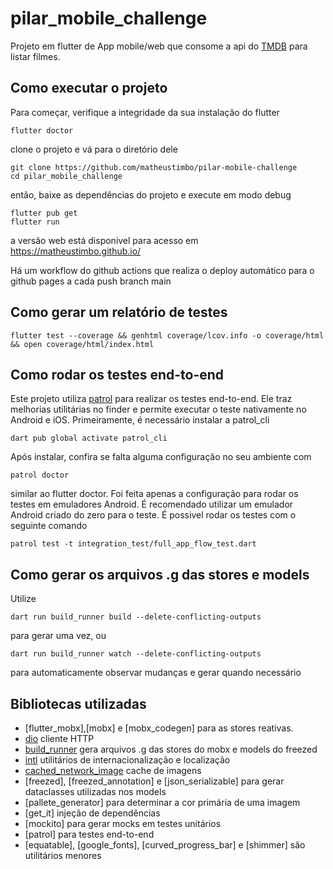 # pilar_mobile_challenge

Projeto em flutter de App mobile/web que consome a api do [TMDB](https://developers.themoviedb.org/3/getting-started/introduction) para listar filmes.

## Como executar o projeto

Para começar, verifique a integridade da sua instalação do flutter

    flutter doctor

clone o projeto e vá para o diretório dele

    git clone https://github.com/matheustimbo/pilar-mobile-challenge
    cd pilar_mobile_challenge

então, baixe as dependências do projeto e execute em modo debug

    flutter pub get
    flutter run

a versão web está disponivel para acesso em https://matheustimbo.github.io/

Há um workflow do github actions que realiza o deploy automático para o github pages a cada push branch main

## Como gerar um relatório de testes

    flutter test --coverage && genhtml coverage/lcov.info -o coverage/html && open coverage/html/index.html

## Como rodar os testes end-to-end

Este projeto utiliza [patrol](https://patrol.leancode.co/) para realizar os testes end-to-end. Ele traz melhorias utilitárias no finder e permite executar o teste nativamente no Android e iOS. Primeiramente, é necessário instalar a patrol_cli

    dart pub global activate patrol_cli

Após instalar, confira se falta alguma configuração no seu ambiente com

    patrol doctor

similar ao flutter doctor.
Foi feita apenas a configuração para rodar os testes em emuladores Android.
É recomendado utilizar um emulador Android criado do zero para o teste.
É possivel rodar os testes com o seguinte comando

    patrol test -t integration_test/full_app_flow_test.dart

## Como gerar os arquivos .g das stores e models

Utilize

    dart run build_runner build --delete-conflicting-outputs

para gerar uma vez, ou

    dart run build_runner watch --delete-conflicting-outputs

para automaticamente observar mudanças e gerar quando necessário

## Bibliotecas utilizadas

- [flutter_mobx],[mobx] e [mobx_codegen] para as stores reativas.
- [dio](https://pub.dev/packages/dio) cliente HTTP
- [build_runner](https://pub.dev/packages/build_runner) gera arquivos .g das stores do mobx e models do freezed
- [intl](https://pub.dev/packages/intl) utilitários de internacionalização e localização
- [cached_network_image](https://pub.dev/packages/cached_network_image) cache de imagens
- [freezed], [freezed_annotation] e [json_serializable] para gerar dataclasses utilizadas nos models
- [pallete_generator] para determinar a cor primária de uma imagem
- [get_it] injeção de dependências
- [mockito] para gerar mocks em testes unitários
- [patrol] para testes end-to-end
- [equatable], [google_fonts], [curved_progress_bar] e [shimmer] são utilitários menores
